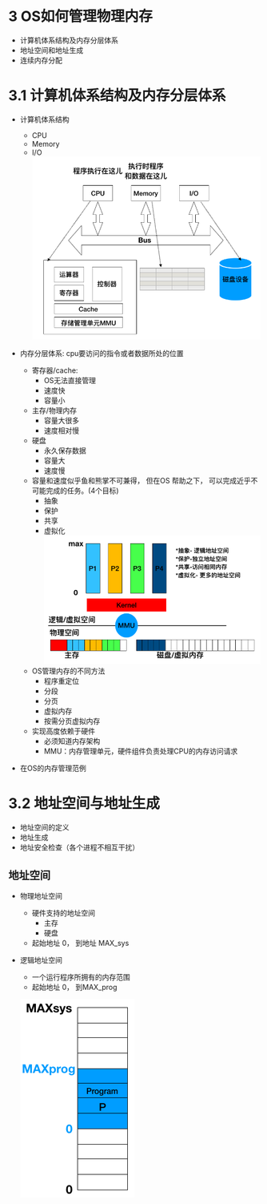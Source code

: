 # 3 OS如何管理物理内存
+ 计算机体系结构及内存分层体系
+ 地址空间和地址生成
+ 连续内存分配

# 3.1 计算机体系结构及内存分层体系
+ 计算机体系结构
  - CPU
  - Memory
  - I/O
  ![](../Resources/3-hardware.png)
+ 内存分层体系: cpu要访问的指令或者数据所处的位置
  - 寄存器/cache: 
    + OS无法直接管理
    + 速度快
    + 容量小
  - 主存/物理内存
    + 容量大很多
    + 速度相对慢
  - 硬盘
    + 永久保存数据
    + 容量大
    + 速度慢
  - 容量和速度似乎鱼和熊掌不可兼得， 但在OS 帮助之下， 可以完成近乎不可能完成的任务。(4个目标)
    + 抽象
    + 保护
    + 共享
    + 虚拟化
    ![](../Resources/3-osmemory.png)
  - OS管理内存的不同方法
    + 程序重定位
    + 分段
    + 分页
    + 虚拟内存
    + 按需分页虚拟内存
  - 实现高度依赖于硬件
    + 必须知道内存架构
    + MMU：内存管理单元，硬件组件负责处理CPU的内存访问请求

+ 在OS的内存管理范例

# 3.2 地址空间与地址生成
+ 地址空间的定义
+ 地址生成
+ 地址安全检查（各个进程不相互干扰）
## 地址空间
+ 物理地址空间
  - 硬件支持的地址空间
    + 主存
    + 硬盘
  - 起始地址 0， 到地址 MAX_sys
+ 逻辑地址空间
  - 一个运行程序所拥有的内存范围
  - 起始地址 0， 到MAX_prog
  
  ![](../Resources/3-addressspace.png)
  
